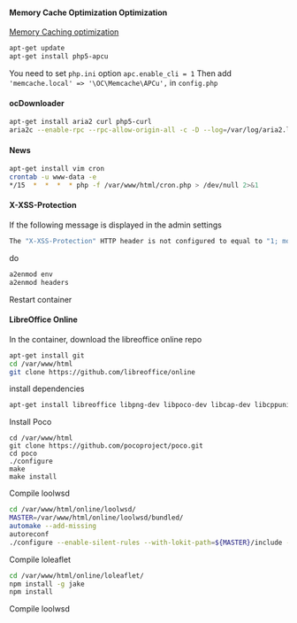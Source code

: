 #### Memory Cache Optimization Optimization

[Memory Caching optimization](https://owncloud.org/blog/making-owncloud-faster-through-caching/)

```sh
apt-get update
apt-get install php5-apcu
```
You need to set `php.ini` option `apc.enable_cli = 1`
Then add `'memcache.local' => '\OC\Memcache\APCu',` in `config.php`

#### ocDownloader

```sh
apt-get install aria2 curl php5-curl
aria2c --enable-rpc --rpc-allow-origin-all -c -D --log=/var/log/aria2.log --check-certificate=false
```

#### News

```sh
apt-get install vim cron
crontab -u www-data -e
*/15  *  *  *  * php -f /var/www/html/cron.php > /dev/null 2>&1
```

#### X-XSS-Protection


If the following message is displayed in the admin settings
```sh
The "X-XSS-Protection" HTTP header is not configured to equal to "1; mode=block". This is a potential security or privacy risk and we recommend adjusting this setting.
```
do
```sh
a2enmod env
a2enmod headers
```
Restart container

#### LibreOffice Online


In the container, download the libreoffice online repo
```sh
apt-get install git
cd /var/www/html
git clone https://github.com/libreoffice/online
```

install dependencies
```sh
apt-get install libreoffice libpng-dev libpoco-dev libcap-dev libcppunit-dev nodejs npm automake
```

Install Poco
```
cd /var/www/html
git clone https://github.com/pocoproject/poco.git
cd poco
./configure
make
make install
```

Compile loolwsd
```sh
cd /var/www/html/online/loolwsd/
MASTER=/var/www/html/online/loolwsd/bundled/
automake --add-missing
autoreconf
./configure --enable-silent-rules --with-lokit-path=${MASTER}/include --with-poco-includes=/user/include/Poco --with-poco-libs=/usr/include/Poco
```

Compile loleaflet
```sh
cd /var/www/html/online/loleaflet/
npm install -g jake
npm install
```

Compile loolwsd
